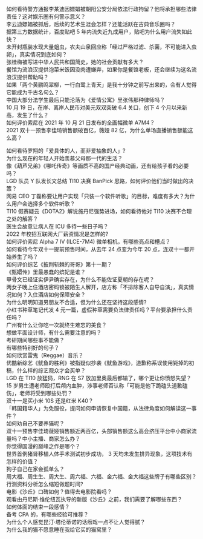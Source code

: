 如何看待警方通报李某迪因嫖娼被朝阳公安分局依法行政拘留？他将承担哪些法律责任？这对娱乐圈有何警示意义？  
李云迪嫖娼被抓后，后续的艺术生涯会怎样？还能活跃在古典音乐圈吗？  
据第三方数据统计，百度贴吧 5 年内流失近九成用户，贴吧为什么用户流失如此快？  
未开封瓶装水现大量蛆虫，农夫山泉回应称「经过严格过滤、杀菌，不可能进入虫卵」，真实情况到底如何？  
张桂梅被写进中华人民共和国简史，她的社会贡献有多大？  
餐馆为流浪汉提供泡菜米饭因没肉遭嫌弃，如果你是餐馆老板，还会继续为这名流浪汉提供帮助吗？  
如果「两个黄鹂鸣翠柳，一行白鹭上青天」是我十分钟之前写出来的，会有人觉得它能成为千古名句么？  
中国大部分法学生最后只能沦落为《爱情公寓》里张伟那种律师吗？  
10 月 19 日，在岸、离岸人民币对美元双双突破 6.4 关口，创下 4 个月以来新高，发生了什么？  
如何评价索尼在 2021 年 10 月 21 日发布的全画幅微单 A7M4？  
2021 双十一预售李佳琦销售额破百亿，薇娅 82 亿，为什么单场直播销售额能这么高？
  
如何看待罗翔的「爱具体的人，而非爱抽象的人」?  
为什么现在的年轻人开始羡慕父母那一代的生活？  
像《葫芦兄弟》《哪吒传奇》等画质不高的国产经典动画，还有给孩子看的必要吗？  
LGD 队员 Y 队发长文总结 TI10 决赛 BanPick 思路，如何评价他们当时做出的决策？  
网易 CEO 丁磊称要让用户实现「只装一个软件听歌」的目标，难度有多大？为什么用户会选择多个软件听歌？  
TI10 假赛疑云《DOTA2》解说施丹尼强势进场，如何看待他对 TI10 决赛不合理之处的解答？  
医生会故意让病人在 ICU 多待一些日子吗？  
2022 年校招互联网大厂薪资情况是怎样的?  
如何评价索尼 Alpha 7 IV (ILCE-7M4) 微单相机，有哪些亮点和槽点？  
如何看待今年双十一提前预售时间，从去年 24 点变为今年 20 点，连双十一都开始养生了吗？  
如何评价综艺《披荆斩棘的哥哥》第十一期？  
《甄嬛传》里最愚蠢的嫔妃是谁？  
甲骨文已经证实伊尹确实存在，为什么不能佐证夏朝的存在呢？  
两女子晚上住酒店密码锁被陌生人解开，店方称「不排除客人自导自演」，真实情况如何？入住酒店如何保障安全？  
为什么明明知道男朋友不合适，但为什么还在坚持这段感情?  
小红书种草笔记代发 4 元一篇，虚假种草需要负法律责任吗？平台要承担什么责任吗？  
广州有什么让你吃一次就终生难忘的美食？  
想做平面设计师，有什么需要注意的吗？  
考研期间哪些事不能做？  
有哪些特别好的句子？  
如何欣赏雷鬼（Reggae）音乐？  
优酷新综艺《鱿鱼的胜利》被指疑似抄袭《鱿鱼游戏》，道歉称系误使用毙掉的初稿，什么样的综艺观众才会买单？  
LGD 在 TI10 放猛犸，RNG 在 S7 放加里奥最后都输了，哪个更让你愤怒失望？  
15 岁男生遭老师殴打后颅内血肿，涉事老师否认称「可能是他下跪磕头道歉磕伤」，老师将受到哪些处罚？  
双十一是买小米 10S 还是红米 K40？  
「韩国籍华人」为免服役，提问如何申请恢复中国籍，从法律角度如何解读这一事件？  
如何劝自己不要养猫呢？  
双十一预售李佳琦薇娅销售额近两百亿，头部销售额这么高会挤压平台中小商家流量吗？中小主播、商家怎么办？  
你觉得国漫的巅峰之作是哪个？  
世界首例猪肾移植人体手术测试初步成功， 3 天均未发生排异现象，这项技术有怎样的价值？  
狗子自己在家会孤单么？  
周大福、周生生、周大生、周六福、六福、金六福、金大福这些牌子有哪些区别？  
行测资料分析怎么缩短做题时间?  
电影《沙丘》口碑如何？值得去电影院看吗？  
观看由丹尼斯·维伦纽瓦执导的新版《沙丘》之前，我们需要了解哪些东西？  
如何体面的结束一段感情？  
备考 CPA 的，有哪些经验可推荐？  
为什么个人感觉昆汀·塔伦蒂诺的话痨戏一点不让人觉得腻？  
为什么我的猫不愿意睡在我给它买的猫窝里？  
